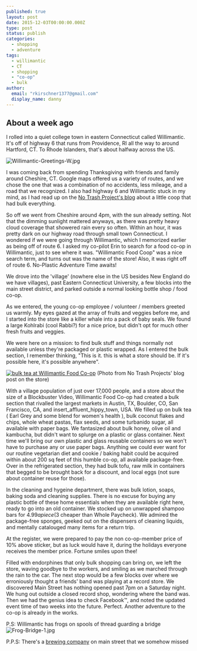 ```yaml
---
published: true
layout: post
date: 2015-12-03T00:00:00.000Z
type: post
status: publish
categories: 
  - shopping
  - adventure
tags: 
  - willimantic
  - CT
  - shopping
  - "co-op"
  - bulk
author: 
  email: "rkirschner1377@gmail.com"
  display_name: danny
---
```


## About a week ago

I rolled into a quiet college town in eastern Connecticut called Willimantic. It's off of highway 6 that runs from Providence, RI all the way to around Hartford, CT. To Rhode Islanders, that's about halfway across the US. 

![Willimantic-Greetings-W.jpg]({{site.baseurl}}/media/Willimantic-Greetings-W.jpg)

I was coming back from spending Thanksgiving with friends and family around Cheshire, CT. Google maps offered us a variety of routes, and we chose the one that was a combination of no accidents, less mileage, and a road that we recognized. I also had highway 6 and Willimantic stuck in my mind, as I had read up on the [No Trash Project's blog](http://notrashproject.com/) about a little coop that had bulk everything. 

So off we went from Cheshire around 4pm, with the sun already setting. Not that the dimming sunlight mattered anyways, as there was pretty heavy cloud coverage that showered rain every so often. Within an hour, it was pretty dark on our highway road through small town Connecticut. I wondered if we were going through Willimantic, which I memorized earlier as being off of route 6. I asked my co-pilot Erin to search for a food co-op in Willimantic, just to see where it was. "Willimantic Food Coop" was a nice search term, and turns out was the name of the store! Also, it was right off of route 6. No-Plastic Adventure Time awaits! 

We drove into the 'village' (nowhere else in the US besides New England do we have villages), past Eastern Connecticut University, a few blocks into the main street district, and parked outside a normal looking bottle shop / food co-op. 

As we entered, the young co-op employee / volunteer / members greeted us warmly. My eyes gazed at the array of fruits and veggies before me, and I started into the store like a killer whale into a pack of baby seals. We found a large Kohlrabi (cool Rabbi?) for a nice price, but didn't opt for much other fresh fruits and veggies. 

We were here on a mission: to find bulk stuff and things normally not available unless they're packaged or plastic wrapped. As I entered the bulk section, I remember thinking, "This is it. this is what a store should be. If it's possible here, it's possible anywhere". 

[<img src="http://notrashproject.com/wp-content/uploads/2012/12/tumblr_mej6q7z2dV1r4eq12o4_1280-1024x781.jpg" title="bulk tea at Willimantic Food Co-op">](http://notrashproject.com/2012/12/05/i-spent-this-past-weekend-visiting-friends-and/) (Photo from No Trash Projects' blog post on the store)

With a village population of just over 17,000 people, and a store about the size of a Blockbuster Video, Willimantic Food Co-op had created a bulk section that rivalled the largest markets in Austin, TX, Boulder, CO, San Francisco, CA, and insert_affluent_hippy_town, USA. We filled up on bulk tea ( Earl Grey and some blend for women's health ), bulk coconut flakes and chips, whole wheat pastas, flax seeds, and some turbanido sugar, all available with paper bags. We fantasized about bulk honey, olive oil and kambucha, but didn't want to splurge on a plastic or glass container. Next time we'll bring our own plastic and glass reusable containers so we won't have to purchase any or use paper bags. Anything we could ever want for our routine vegetarian diet and cookie / baking habit could be acquired within about 200 sq feet of this humble co-op, all available package-free. Over in the refrigerated section, they had bulk tofu, raw milk in containers that begged to be brought back for a discount, and local eggs (not sure about container reuse for those).

In the cleaning and hygeine department, there was bulk lotion, soaps, baking soda and cleaning supplies. There is no excuse for buying any plastic bottle of these home essentials when they are available right here, ready to go into an old container. We stocked up on unwrapped shampoo bars for $4.99 a piece ($3 cheaper than Whole Paycheck). We admired the package-free sponges, geeked out on the dispensers of cleaning liquids, and mentally catalouged many items for a return trip.

At the register, we were prepared to pay the non co-op-member price of 10% above sticker, but as luck would have it, during the holidays everyone receives the member price. Fortune smiles upon thee!

Filled with endorphines that only bulk shopping can bring on, we left the store, waving goodbye to the workers, and smiling as we marched through the rain to the car. The next stop would be a few blocks over where we erroniously thought a friends' band was playing at a record store. We discovered Main Street has nothing opened past 7pm on a Saturday night. We hung out outside a closed record shop, wondering where the band was. Then we had the genius idea to check Facebook™, and noted the updated event time of two weeks into the future. Perfect. Another adventure to the co-op is already in the works.

P.S: Willimantic has frogs on spools of thread guarding a bridge
![Frog-Bridge-1.jpg]({{site.baseurl}}/media/Frog-Bridge-1.jpg)


P.P.S: There's a [brewing company](http://www.willimanticbrewingcompany.com/) on main street that we somehow missed


